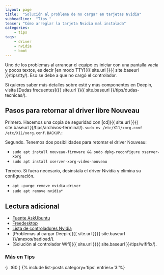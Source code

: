 ```yaml
---
layout: page
title:  "Solución al problema de no cargar en tarjetas Nvidia"
subheadline:  "Tips "
teaser: "Cómo arreglar la tarjeta Nvidia mal instalada"
categories:
    - tips
tags:
    - driver
    - nvidia
    - boot
---
```

Uno de los problemas al arrancar el equipo es iniciar con una pantalla vacía y pocos textos, es decir [en modo TTY]({{ site.url }}{{ site.baseurl }}/tips/tty/). Eso se debe a que no cargó el controlador.

Si quieres saber más detalles sobre esté y más componentes en Deepin, visita [Dudas frecuentes]({{ site.url }}{{ site.baseurl }}/tips/dudas-tecnicas/).

## Pasos para retornar al driver libre Nouveau
Primero. Hacemos una copia de seguridad con [cd]({{ site.url }}{{ site.baseurl }}/tips/archivos-terminal/). `sudo mv /etc/X11/xorg.conf /etc/X11/xorg.conf.BACKUP`.:

Segundo. Tenemos dos posibilidades para retomar el driver Nouveau:
* `sudo apt install nouveau-firmware && sudo dpkg-reconfigure xserver-xorg`
* `sudo apt install xserver-xorg-video-nouveau`

Tercero. Si fuera necesario, desinstala el driver Nividia y elimina su configuración.
* `apt —purge remove nvidia-driver`
* `sudo apt remove nvidia*`

## Lectura adicional
* [Fuente AskUbuntu](https://askubuntu.com/questions/12937/remove-nvidia-driver-and-go-back-to-nouveau)
* [Freedesktop](https://nouveau.freedesktop.org/wiki/DebianInstall/)
* [Lista de controladores Nvidia](http://www.nvidia.com/object/unix.html)
* [Problemas al cargar Deepin]({{ site.url }}{{ site.baseurl }}/anexos/badload/).
* [Solución al controlador Wifi]({{ site.url }}{{ site.baseurl }}/tips/wififix/).

### Más en Tips
{: .t60 }
{% include list-posts category='tips' entries='3'%}
